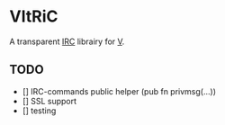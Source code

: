 # VItRiC

A transparent [IRC](https://en.wikipedia.org/wiki/Internet_Relay_Chat) librairy for [V](https://vlang.io/).

## TODO
- [] IRC-commands public helper (pub fn privmsg(...))
- [] SSL support
- [] testing

